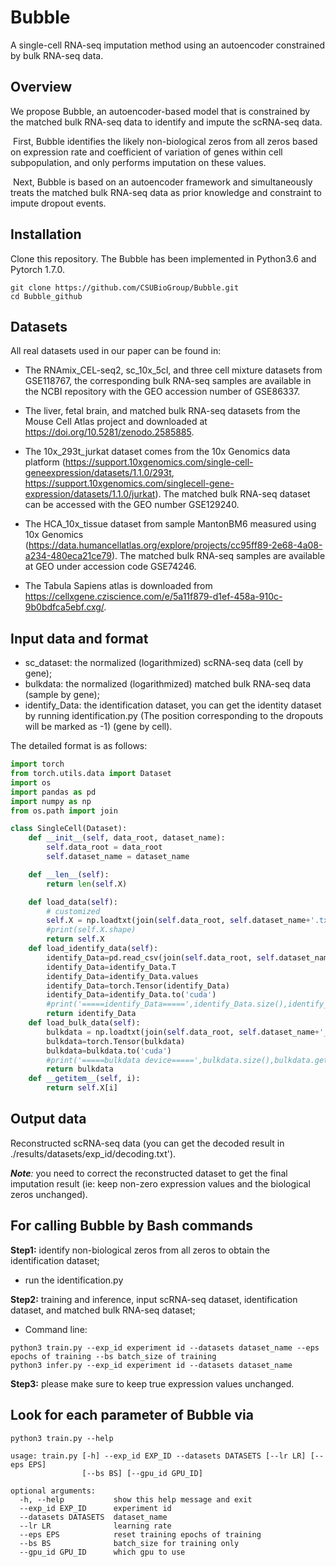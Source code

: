# Bubble

A single-cell RNA-seq imputation method using an autoencoder constrained by bulk RNA-seq data. 

## Overview

We propose Bubble, an autoencoder-based model that is constrained by the matched bulk RNA-seq data to identify and impute the scRNA-seq data. 

​         First, Bubble identifies the likely non-biological zeros from all zeros based on expression rate and coefficient of variation of genes within cell subpopulation, and only performs imputation on these values.  

​       Next, Bubble is based on an autoencoder framework and simultaneously treats the matched bulk RNA-seq data as prior knowledge and constraint to impute dropout events. 

## Installation

Clone this repository. The Bubble has been implemented in Python3.6 and Pytorch  1.7.0. 

```shell
git clone https://github.com/CSUBioGroup/Bubble.git
cd Bubble_github
```

## Datasets

All real datasets used in our paper can be found in:

- The RNAmix_CEL-seq2, sc_10x_5cl, and three cell mixture datasets from GSE118767, the corresponding bulk RNA-seq samples are available in the NCBI repository with the GEO accession number of GSE86337. 

- The liver, fetal brain, and matched bulk RNA-seq datasets from the Mouse Cell Atlas project and downloaded at https://doi.org/10.5281/zenodo.2585885. 
- The 10x_293t_jurkat dataset comes from the 10x Genomics data platform (https://support.10xgenomics.com/single-cell-geneexpression/datasets/1.1.0/293t, https://support.10xgenomics.com/singlecell-gene-expression/datasets/1.1.0/jurkat). The matched bulk RNA-seq dataset can be accessed with the GEO number GSE129240. 

- The HCA_10x_tissue dataset from sample MantonBM6 measured using 10x Genomics (https://data.humancellatlas.org/explore/projects/cc95ff89-2e68-4a08-a234-480eca21ce79). The matched bulk RNA-seq samples are available at GEO under accession code GSE74246. 

- The Tabula Sapiens atlas is downloaded from https://cellxgene.cziscience.com/e/5a11f879-d1ef-458a-910c-9b0bdfca5ebf.cxg/.

## Input data and format

- sc_dataset: the normalized (logarithmized) scRNA-seq data  (cell by gene);
- bulkdata: the normalized (logarithmized)  matched bulk RNA-seq data  (sample by gene);
- identify_Data: the identification dataset, you can get the identity dataset by running identification.py (The position corresponding to the dropouts will be marked as -1) (gene by cell).

The detailed format is as follows:

```python
import torch
from torch.utils.data import Dataset
import os
import pandas as pd
import numpy as np
from os.path import join

class SingleCell(Dataset):
    def __init__(self, data_root, dataset_name):
        self.data_root = data_root
        self.dataset_name = dataset_name 

    def __len__(self):
        return len(self.X)

    def load_data(self):
        # customized
        self.X = np.loadtxt(join(self.data_root, self.dataset_name+'.txt'))
        #print(self.X.shape)
        return self.X
    def load_identify_data(self):
        identify_Data=pd.read_csv(join(self.data_root, self.dataset_name+'_identify.txt'),sep=',',header=0,index_col=0)
        identify_Data=identify_Data.T
        identify_Data=identify_Data.values
        identify_Data=torch.Tensor(identify_Data)
        identify_Data=identify_Data.to('cuda')
        #print('=====identify_Data=====',identify_Data.size(),identify_Data.get_device())
        return identify_Data
    def load_bulk_data(self):
        bulkdata = np.loadtxt(join(self.data_root, self.dataset_name+'_bulk'+'.txt'))
        bulkdata=torch.Tensor(bulkdata)
        bulkdata=bulkdata.to('cuda')
        #print('=====bulkdata device=====',bulkdata.size(),bulkdata.get_device())
        return bulkdata
    def __getitem__(self, i):
        return self.X[i] 
```



## Output data

Reconstructed scRNA-seq data (you can get the decoded result in ./results/datasets/exp_id/decoding.txt').

***Note**:* you need to correct the reconstructed dataset to get the final imputation result (ie: keep non-zero expression values and the biological zeros unchanged).

## For calling Bubble by Bash commands

**Step1:** identify non-biological zeros from all zeros to obtain the identification dataset;

- run the identification.py

**Step2:** training and inference, input scRNA-seq dataset, identification dataset, and matched bulk RNA-seq dataset;

- Command line: 


```shell
python3 train.py --exp_id experiment id --datasets dataset_name --eps epochs of training --bs batch_size of training
python3 infer.py --exp_id experiment id --datasets dataset_name
```

**Step3:** please make sure to keep true expression values unchanged.

## Look for each parameter of Bubble via

```
python3 train.py --help
```

```shell
usage: train.py [-h] --exp_id EXP_ID --datasets DATASETS [--lr LR] [--eps EPS]
                [--bs BS] [--gpu_id GPU_ID]

optional arguments:
  -h, --help           show this help message and exit
  --exp_id EXP_ID      experiment id
  --datasets DATASETS  dataset_name
  --lr LR              learning rate
  --eps EPS            reset training epochs of training
  --bs BS              batch_size for training only
  --gpu_id GPU_ID      which gpu to use
```

